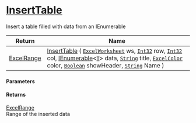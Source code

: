 # [InsertTable](./ExcelHelper--InsertTable.md)

Insert a table filled with data from an IEnumerable

| Return | Name | 
| --- | --- | 
| [ExcelRange](./ExcelHelper--InsertTable.md) | [InsertTable](./ExcelHelper--InsertTable.md) ( [`ExcelWorksheet`](./ExcelHelper--InsertTable.md) ws, [`Int32`](https://docs.microsoft.com/en-us/dotnet/api/System.Int32) row, [`Int32`](https://docs.microsoft.com/en-us/dotnet/api/System.Int32) col, [IEnumerable](https://docs.microsoft.com/en-us/dotnet/api/System.Collections.Ienumerable)\<[`T`](./ExcelHelper--InsertTable.md)> data, [`String`](https://docs.microsoft.com/en-us/dotnet/api/System.String) title, [`ExcelColor`](./../Excel/ExcelColor.md) color, [`Boolean`](https://docs.microsoft.com/en-us/dotnet/api/System.Boolean) showHeader, [`String`](https://docs.microsoft.com/en-us/dotnet/api/System.String) Name ) | 


#### Parameters

#### Returns
[ExcelRange](./ExcelHelper--InsertTable.md)<br>
Range of the inserted data